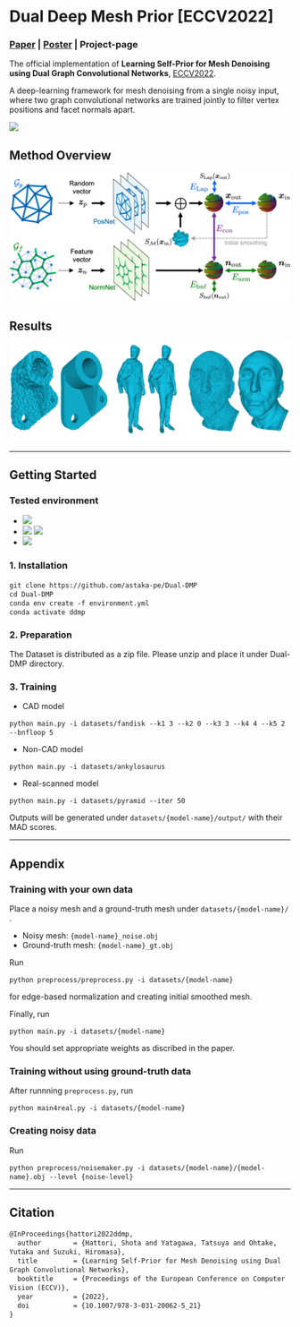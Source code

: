 # Dual Deep Mesh Prior [ECCV2022]

### [Paper](https://www.ecva.net/papers/eccv_2022/papers_ECCV/html/4934_ECCV_2022_paper.php) | [Poster](https://drive.google.com/file/d/1NS-2wkIeMXFGOlP778LojQLFSIHNMu8r/view?usp=sharing) | Project-page

The official implementation of **Learning Self-Prior for Mesh Denoising using Dual Graph Convolutional Networks**, [ECCV2022](https://eccv2022.ecva.net/program/accepted-papers/#:~:text=Yu%20(ETH%20Zurich)-,4934,-Learning%20Self%2Dprior).

A deep-learning framework for mesh denoising from a single noisy input, where two graph convolutional networks are trained jointly to filter vertex positions and facet normals apart.

<img src="fig/anim.gif" align="top" width="400">

## Method Overview

<img src="fig/overview.png">

## Results

<img src="fig/representitive.png">

___

## Getting Started

### Tested environment
- ![](https://img.shields.io/badge/OS-ubuntu_20.04-blue)
- ![](https://img.shields.io/badge/CUDA-10.2-blue) ![](https://img.shields.io/badge/CUDA-9.0-blue)
- ![](https://img.shields.io/badge/GPU-NVIDIA_GeForce_TITAN_X_12GB-blue)

### 1. Installation
```
git clone https://github.com/astaka-pe/Dual-DMP
cd Dual-DMP
conda env create -f environment.yml
conda activate ddmp
```

### 2. Preparation

The Dataset is distributed as a zip file. Please unzip and place it under Dual-DMP directory. 

### 3. Training

- CAD model

```
python main.py -i datasets/fandisk --k1 3 --k2 0 --k3 3 --k4 4 --k5 2 --bnfloop 5
```

- Non-CAD model
```
python main.py -i datasets/ankylosaurus
```

- Real-scanned model
```
python main.py -i datasets/pyramid --iter 50
```

Outputs will be generated under `datasets/{model-name}/output/` with their MAD scores.

___
## Appendix
### Training with your own data
Place a noisy mesh and a ground-truth mesh under `datasets/{model-name}/` .
- Noisy mesh: `{model-name}_noise.obj`
- Ground-truth mesh: `{model-name}_gt.obj`

Run 
```
python preprocess/preprocess.py -i datasets/{model-name}
```
for edge-based normalization and creating initial smoothed mesh.

Finally, run
```
python main.py -i datasets/{model-name}
```
You should set appropriate weights as discribed in the paper.

### Training without using ground-truth data
After runnning `preprocess.py`, run
```
python main4real.py -i datasets/{model-name}
```

### Creating noisy data
Run
```
python preprocess/noisemaker.py -i datasets/{model-name}/{model-name}.obj --level {noise-level}
```
___

## Citation
```
@InProceedings{hattori2022ddmp,
  author        = {Hattori, Shota and Yatagawa, Tatsuya and Ohtake, Yutaka and Suzuki, Hiromasa},
  title         = {Learning Self-Prior for Mesh Denoising using Dual Graph Convolutional Networks},
  booktitle     = {Proceedings of the European Conference on Computer Vision (ECCV)},
  year          = {2022},
  doi           = {10.1007/978-3-031-20062-5_21}
}
```

